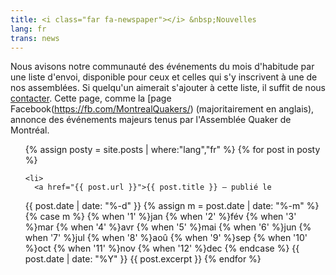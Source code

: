 ```yaml
---
title: <i class="far fa-newspaper"></i> &nbsp;Nouvelles
lang: fr
trans: news
---
```

Nous avisons notre communauté des événements du mois d'habitude par une liste d'envoi, disponible pour ceux et celles qui s'y inscrivent à une de nos assemblées. Si quelqu'un aimerait s'ajouter à cette liste, il suffit de nous [contacter](contact-fr.html). Cette page, comme la [page Facebook(https://fb.com/MontrealQuakers/) (majoritairement en anglais), annonce des événements majeurs tenus par l'Assemblée Quaker de Montréal.

<ul>
{% assign posty = site.posts | where:"lang","fr" %}
  {% for post in posty %}

    <li>
      <a href="{{ post.url }}">{{ post.title }} — publié le 
<!-- Whitespace added for readability -->
{{ post.date | date: "%-d" }}
{% assign m = post.date | date: "%-m" %}
{% case m %}
  {% when '1' %}jan
  {% when '2' %}fév
  {% when '3' %}mar
  {% when '4' %}avr
  {% when '5' %}mai
  {% when '6' %}jun
  {% when '7' %}jul
  {% when '8' %}aoû
  {% when '9' %}sep
  {% when '10' %}oct
  {% when '11' %}nov
  {% when '12' %}dec
{% endcase %}
{{ post.date | date: "%Y" }}
</a>
      {{ post.excerpt }}
    </li>
  {% endfor %}
</ul>
